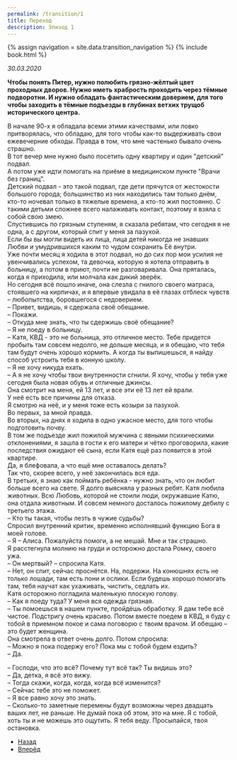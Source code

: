 ```yaml
---
permalink: /transition/1
title: Переход
description: Эпизод 1
---
```

{% assign navigation = site.data.transition_navigation %}
{% include book.html %}

*30.03.2020*

**Чтобы понять Питер, нужно полюбить грязно-жёлтый цвет проходных дворов. Нужно иметь храбрость проходить через тёмные подворотни. И нужно обладать фантастическим доверием, для того чтобы заходить в тёмные подъезды в глубинах ветхих трущоб исторического центра.**

В начале 90-х я обладала всеми этими качествами, или ловко притворялась, что обладаю, для того чтобы как-то выдерживать свои ежевечерние обходы. Правда в том, что мне частенько бывало очень страшно.  
В тот вечер мне нужно было посетить одну квартиру и один "детский" подвал.  
А потом уже идти помогать на приёме в медицинском пункте "Врачи без границ".  
Детский подвал - это такой подвал, где дети прячутся от жестокости большого города; большинство из них находились там только днём, кто-то ночевал только в тяжелые времена, а кто-то жил постоянно. С такими детьми сложнее всего налаживать контакт, поэтому я взяла с собой свою змею.  
Спустившись по грязным ступеням, я сказала ребятам, что сегодня я не одна, а с другом, который спит у меня за пазухой.  
Если бы вы могли видеть их лица, лица детей никогда не знавших Любви и умудрившихся каким то чудом сохранить Её внутри.  
Уже почти месяц я ходила в этот подвал, но до сих пор мои усилия не увенчивались успехом, та девочка, которую я хотела отправить в больницу, а потом в приют, почти не разговаривала. Она пряталась, когда я приходила, или молчала как дикий зверёк.  
Но сегодня всё пошло иначе, она слезла с гнилого своего матраса, стоявшего на кирпичах, и я впервые увидала в её глазах отблеск чувств – любопытства, боровшегося с недоверием.  
– Привет, видишь, я сдержала своё обещание.  
– Покажи.  
– Откуда мне знать, что ты сдержишь своё обещание?  
– Я не поеду в больницу.  
– Катя, КВД - это не больница, это отличное место. Тебе придется пробыть там совсем недолго, не дольше месяца, и я обещаю, что тебя там будут очень хорошо кормить. А когда ты выпишешься, я найду способ устроить тебя в конную школу.  
– Я не хочу никуда ехать.  
– А я не хочу чтобы твои внутренности сгнили. Я хочу, чтобы у тебя уже сегодня была новая обувь и отличные джинсы.  
Она смотрит на меня, ей 13 лет, и все эти её 13 лет ей врали.  
У неё есть все причины для отказа.  
Я смотрю на неё, и у меня тоже есть козыри за пазухой.  
Во первых, за мной правда.  
Во вторых, на днях я ходила в одно ужасное место, для того чтобы подготовить почву.  
В том же подъезде жил пожилой мужчина с явными психическими отклонениями, я зашла в гости к его матери и чётко проговорила, какие последствия ожидают её сына, если Катя ещё раз появится в этой квартире.  
Да, я блефовала, а что ещё мне оставалось делать?  
Так что, скорее всего, у неё закончилась вся еда.  
В третьих, я знаю как поймать ребёнка - нужно знать, что он любит больше всего на свете. Я долго выясняла у разных ребят. Катя любила животных. Всю Любовь, которой не стоили люди, окружавшие Катю, она отдала животным. И совсем немного досталось пожилому дебилу с третьего этажа.  
– Кто ты такая, чтобы лезть в чужие судьбы?  
Спросил внутренний критик, временно исполнявший функцию Бога в моей голове.  
– Я – Алиса. Пожалуйста помоги, а не мешай. Мне и так страшно.  
Я расстегнула молнию на груди и осторожно достала Ромку, своего ужа.  
– Он мертвый? – спросила Катя.  
– Нет, он спит, сейчас проснётся. На, подержи. На конюшнях есть не только лошади, там есть пони и ослики. Если будешь хорошо помогать там, тебя научат как ухаживать, чистить, седлать их.  
Катя осторожно погладила маленькую плоскую голову.  
– Как я поеду туда? У меня вся одежда грязная.  
– Ты помоешься в нашем пункте, пройдёшь обработку. Я дам тебе всё чистое. Подстригу очень красиво. Потом вместе поедем в КВД, я буду с тобой в приемном покое и сама поговорю с твоим врачом. И обещаю – это будет женщина.  
Она смотрела в ответ очень долго. Потом спросила:  
– Можно я пока подержу его? Пока мы с тобой будем ездить?  
– Да.

– Господи, что это всё? Почему тут всё так? Ты видишь это?  
– Да, детка, я всё это вижу.  
– Тогда скажи, когда, когда, когда всё изменится?  
– Сейчас тебе это не поможет.  
– Я все равно хочу это знать.  
– Сколько-то заметные перемены будут возможны через двадцать ваших лет, не раньше. Не думай пока об этом, это на мне. Я с тобой, хоть ты и не можешь это ощутить. Я тебя веду. Просыпайся, твоя остановка.

<nav aria-label="pagination">
  <ul class="pagination justify-content-center">
    <li class="page-item">
      <a class="page-link" href="/transition/0"><i class="bi bi-arrow-left"></i> Назад</a>
    </li>
    <li class="page-item">
      <a class="page-link" href="/transition/2">Вперёд <i class="bi bi-arrow-right"></i></a>
    </li>
  </ul>
</nav>